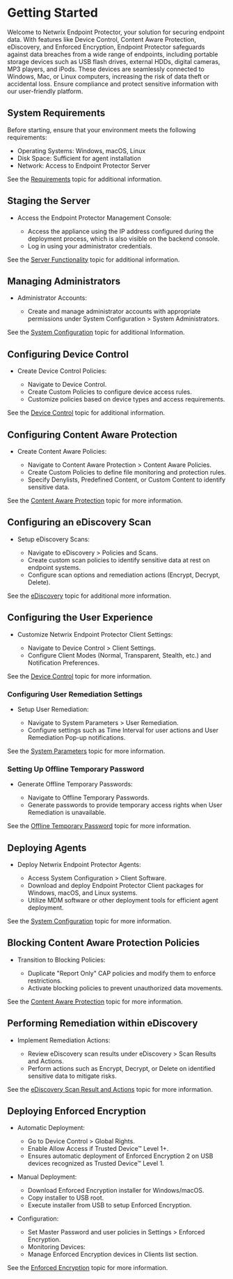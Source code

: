 # Getting Started

Welcome to Netwrix Endpoint Protector, your solution for securing endpoint data. With features like
Device Control, Content Aware Protection, eDiscovery, and Enforced Encryption, Endpoint Protector
safeguards against data breaches from a wide range of endpoints, including portable storage devices
such as USB flash drives, external HDDs, digital cameras, MP3 players, and iPods. These devices are
seamlessly connected to Windows, Mac, or Linux computers, increasing the risk of data theft or
accidental loss. Ensure compliance and protect sensitive information with our user-friendly
platform.

## System Requirements

Before starting, ensure that your environment meets the following requirements:

- Operating Systems: Windows, macOS, Linux
- Disk Space: Sufficient for agent installation
- Network: Access to Endpoint Protector Server

See the
[Requirements](/docs/endpointprotector/5.9.4/endpointprotector/requirements/overview.md)
topic for additional information.

## Staging the Server

- Access the Endpoint Protector Management Console:

  - Access the appliance using the IP address configured during the deployment process, which is
    also visible on the backend console.
  - Log in using your administrator credentials.

See the
[Server Functionality](/docs/endpointprotector/5.9.4/endpointprotector/admin/dashboard/systemdashboard.md)
topic for additional information.

## Managing Administrators

- Administrator Accounts:

  - Create and manage administrator accounts with appropriate permissions under System
    Configuration > System Administrators.

See the
[System Configuration](/docs/endpointprotector/5.9.4/endpointprotector/admin/systemconfiguration/overview.md)
topic for additional Information.

## Configuring Device Control

- Create Device Control Policies:

  - Navigate to Device Control.
  - Create Custom Policies to configure device access rules.
  - Customize policies based on device types and access requirements.

See the
[Device Control](/docs/endpointprotector/5.9.4/endpointprotector/admin/devicecontrol/module.md)
topic for additional information.

## Configuring Content Aware Protection

- Create Content Aware Policies:

  - Navigate to Content Aware Protection > Content Aware Policies.
  - Create Custom Policies to define file monitoring and protection rules.
  - Specify Denylists, Predefined Content, or Custom Content to identify sensitive data.

See the
[Content Aware Protection](/docs/endpointprotector/5.9.4/endpointprotector/admin/contentawareprotection/module.md)
topic for more information.

## Configuring an eDiscovery Scan

- Setup eDiscovery Scans:

  - Navigate to eDiscovery > Policies and Scans.
  - Create custom scan policies to identify sensitive data at rest on endpoint systems.
  - Configure scan options and remediation actions (Encrypt, Decrypt, Delete).

See the
[eDiscovery](/docs/endpointprotector/5.9.4/endpointprotector/admin/ediscovery/module.md)
topic for additional more information.

## Configuring the User Experience

- Customize Netwrix Endpoint Protector Client Settings:

  - Navigate to Device Control > Client Settings.
  - Configure Client Modes (Normal, Transparent, Stealth, etc.) and Notification Preferences.

See the
[Device Control](/docs/endpointprotector/5.9.4/endpointprotector/admin/devicecontrol/module.md)
topic for more information.

### Configuring User Remediation Settings

- Setup User Remediation:

  - Navigate to System Parameters > User Remediation.
  - Configure settings such as Time Interval for user actions and User Remediation Pop-up
    notifications.

See the
[System Parameters](/docs/endpointprotector/5.9.4/endpointprotector/admin/systemparameters/overview.md)
topic for more information.

### Setting Up Offline Temporary Password

- Generate Offline Temporary Passwords:

  - Navigate to Offline Temporary Passwords.
  - Generate passwords to provide temporary access rights when User Remediation is unavailable.

See the
[Offline Temporary Password](/docs/endpointprotector/5.9.4/endpointprotector/admin/offlinetemporarypassword/overview.md)
topic for more information.

## Deploying Agents

- Deploy Netwrix Endpoint Protector Agents:

  - Access System Configuration > Client Software.
  - Download and deploy Endpoint Protector Client packages for Windows, macOS, and Linux systems.
  - Utilize MDM software or other deployment tools for efficient agent deployment.

See the
[System Configuration](/docs/endpointprotector/5.9.4/endpointprotector/admin/systemconfiguration/overview.md)
topic for more information.

## Blocking Content Aware Protection Policies

- Transition to Blocking Policies:

  - Duplicate "Report Only" CAP policies and modify them to enforce restrictions.
  - Activate blocking policies to prevent unauthorized data movements.

See the
[Content Aware Protection](/docs/endpointprotector/5.9.4/endpointprotector/admin/contentawareprotection/module.md)
topic for more information.

## Performing Remediation within eDiscovery

- Implement Remediation Actions:

  - Review eDiscovery scan results under eDiscovery > Scan Results and Actions.
  - Perform actions such as Encrypt, Decrypt, or Delete on identified sensitive data to mitigate
    risks.

See the
[eDiscovery Scan Result and Actions](/docs/endpointprotector/5.9.4/endpointprotector/admin/ediscovery/module.md#ediscovery-scan-result-and-actions)
topic for more information.

## Deploying Enforced Encryption

- Automatic Deployment:

  - Go to Device Control > Global Rights.
  - Enable Allow Access if Trusted Device™ Level 1+.
  - Ensures automatic deployment of Enforced Encryption 2 on USB devices recognized as Trusted
    Device™ Level 1.

- Manual Deployment:

  - Download Enforced Encryption installer for Windows/macOS.
  - Copy installer to USB root.
  - Execute installer from USB to setup Enforced Encryption.

- Configuration:

  - Set Master Password and user policies in Settings > Enforced Encryption.
  - Monitoring Devices:
  - Manage Enforced Encryption devices in Clients list section.

See the
[Enforced Encryption](/docs/endpointprotector/5.9.4/endpointprotector/admin/enforcedencryption/module.md)
topic for more information.
